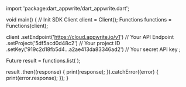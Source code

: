 import 'package:dart_appwrite/dart_appwrite.dart';

void main() { // Init SDK
  Client client = Client();
  Functions functions = Functions(client);

  client
    .setEndpoint('https://cloud.appwrite.io/v1') // Your API Endpoint
    .setProject('5df5acd0d48c2') // Your project ID
    .setKey('919c2d18fb5d4...a2ae413da83346ad2') // Your secret API key
  ;

  Future result = functions.list(
  );

  result
    .then((response) {
      print(response);
    }).catchError((error) {
      print(error.response);
  });
}